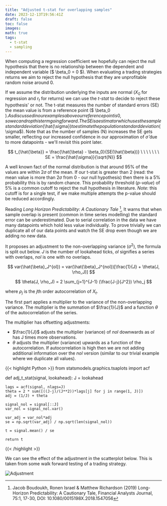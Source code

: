 ```yaml
---
title: "Adjusted t-stat for overlapping samples"
date: 2023-12-13T19:56:41Z
draft: false
toc: false
images:
math: true
tags:
  - t-stat
  - sampling
---
```


When computing a regression coefficient we hopefully can reject the null hypothesis that there is no relationship between the dependent and independent variable ($ \beta_0 = 0 $). When evaluating a trading strategies returns we aim to reject the null hypothesis that they are unprofitable random noise around 0. 

If we assume the distribution underlying the inputs are normal ($X_{0}$ for regression and $r_{t}$ for returns) we can use the *t-stat* to decide to reject these hypothesis' or not. The t-stat measures the number of standard errors (SE) the mean value is from a reference point ($ \beta_0 $). As discussed in our examples above our reference point is 0, so we can drop this term going forward. The SE is a estimator which uses the sample standard deviation ($\hat{\sigma}$) to estimate the population standard deviation ($\sigma$). Note that as the number of samples (N) increases the SE gets smaller, reflecting our increased confidence in our approximation of $\hat{\sigma}$ due to more datapoints - we'll revisit this point later.

$$ t_{\hat{\beta}} = \frac{\hat{\beta} - \beta_0}{SE(\hat{\beta})} \ \ \ \ \ \ \ SE = \frac{\hat{\sigma}}{\sqrt{N}} $$

A well known fact of the normal distribution is that around 95% of the values are within $2\sigma$ of the mean. If our t-stat is greater than 2 (read: the mean value is more than $2\sigma$ from 0 - our null hypothesis) then there is a 5% probability this is by random chance. This probability threshold (*p-value*) of 5% is a common cutoff to reject the null hypothesis in literature. *Note:* this cutoff is for a single test, if we make multiple attempts the p-value should be reduced accordingly.

Reading *Long Horizon Predictability: A Cautionary Tale* [^1], It warns that when sample overlap is present (common in time series modelling) the standard error can be underestimated. Due to serial correlation in the data we have many datapoints which hold less value individually. To prove trivially we can duplicate all of our data points and watch the SE drop even though we are adding no new data.

It proposes an adjustment to the non-overlapping variance ($\sigma^2$), the formula is split out below. *J* is the number of lookahead ticks, *ol* signifies a series with overlaps, *nol* is one with no overlaps.

$$ 
var(\hat{\beta}_J^{ol}) = var(\hat{\beta}_J^{nol})[\frac{1}{J} + \theta(J, \rho_J)] 
$$ 

$$ \theta(J, \rho_J) = 2 \sum_{j=1}^{J-1} (\frac{J-j}{J^2}) \rho_j $$

where $\rho_j$ is the $j$th order autocorrelation of $X_{t}$.

The first part applies a multiplier to the variance of the non-overlapping variance. The multiplier is the summation of $\frac{1}{J}$ and a function $\theta$ of the autocorrelation of the series.

The multiplier has offsetting adjustments:
* $\frac{1}{J}$ adjusts the multiplier (variance) of *nol* downwards as *ol* has J times more observations.
* $\theta$ adjusts the multiplier (variance) upwards as a function of the autocorrelation.  If autocorrelation is high then we are not adding additional information over the *nol* version (similar to our trivial example where we duplicate all values).

{{< highlight Python >}}
from statsmodels.graphics.tsaplots import acf

def adj_t_stat(signal, lookahead):
    J = lookahead
    
    lags = acf(signal, nlags=J)
    theta = 2 * sum([((J-j)/(J**2))*lags[j] for j in range(1, J)])
    adj = (1/J) + theta
    
    signal_nol = signal[::J]
    var_nol = signal_nol.var()
    
    var_adj = var_nol*adj
    se = np.sqrt(var_adj) / np.sqrt(len(signal_nol))
    
    t = signal.mean() / se
    
    return t
{{< /highlight >}}

We can see the effect of the adjustment in the scatterplot below. This is taken from some walk forward testing of a trading strategy.

![Adjustment](/blog/images/adj_t_stat.png)

[^1]: Jacob Boudoukh, Ronen Israel & Matthew Richardson (2019) Long-Horizon Predictability: A Cautionary Tale, Financial Analysts Journal, 75:1, 17-30, DOI: 10.1080/0015198X.2018.1547056
